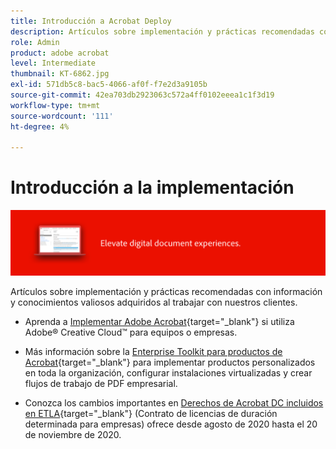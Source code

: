 ```yaml
---
title: Introducción a Acrobat Deploy
description: Artículos sobre implementación y prácticas recomendadas con información y conocimientos valiosos adquiridos al trabajar con nuestros clientes
role: Admin
product: adobe acrobat
level: Intermediate
thumbnail: KT-6862.jpg
exl-id: 571db5c8-bac5-4066-af0f-f7e2d3a9105b
source-git-commit: 42ea703db2923063c572a4ff0102eeea1c1f3d19
workflow-type: tm+mt
source-wordcount: '111'
ht-degree: 4%

---
```


# Introducción a la implementación

![Imagen de implementación de Acrobat](../assets/Hero-Deploy.png)

Artículos sobre implementación y prácticas recomendadas con información y conocimientos valiosos adquiridos al trabajar con nuestros clientes.

* Aprenda a [Implementar Adobe Acrobat](https://helpx.adobe.com/enterprise/using/deploying-acrobat.html){target="_blank"} si utiliza Adobe® Creative Cloud™ para equipos o empresas.

* Más información sobre la [Enterprise Toolkit para productos de Acrobat](https://www.adobe.com/es/devnet-docs/acrobatetk/index.html){target="_blank"} para implementar productos personalizados en toda la organización, configurar instalaciones virtualizadas y crear flujos de trabajo de PDF empresarial.

* Conozca los cambios importantes en [Derechos de Acrobat DC incluidos en ETLA](signentitlementchanges.md){target="_blank"} (Contrato de licencias de duración determinada para empresas) ofrece desde agosto de 2020 hasta el 20 de noviembre de 2020.
